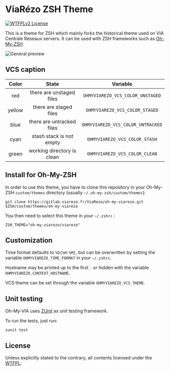 # ViaRézo ZSH Theme

[![WTFPLv2 License](https://img.shields.io/badge/license-WTFPLv2-blue.svg)](http://www.wtfpl.net)

This is a theme for ZSH which mainly forks the historical theme used on VIA Centrale Réseaux servers. It can
be used with ZSH frameworks such as [Oh-My-ZSH](https://github.com/robbyrussell/oh-my-zsh).

![General preview](https://cloud.githubusercontent.com/assets/19719047/21297526/3658ab04-c582-11e6-811d-f316d26996b3.png "Oh-My-VIA theme preview")

## VCS caption

| Color  |           State            |             Variable              |
| :----: | :------------------------: | :-------------------------------: |
|  red   |  there are unstaged files  | `OHMYVIAREZO_VCS_COLOR_UNSTAGED`  |
| yellow |   there are staged files   |  `OHMYVIAREZO_VCS_COLOR_STAGED`   |
|  blue  | there are untracked files  | `OHMYVIAREZO_VCS_COLOR_UNTRACKED` |
|  cyan  |  stash stack is not empty  |   `OHMYVIAREZO_VCS_COLOR_STASH`   |
| green  | working directory is clean |   `OHMYVIAREZO_VCS_COLOR_CLEAN`   |

## Install for Oh-My-ZSH

In order to use this theme, you have to clone this repository in your Oh-My-ZSH `custom/themes` directory
(usually `~/.oh-my-zsh/custom/themes`):

```shell
git clone https://gitlab.viarezo.fr/ViaRezo/oh-my-viarezo.git $ZSH/custom/themes/oh-my-viarezo
```

You then need to select this theme in your `~/.zshrc` :

```shell
ZSH_THEME="oh-my-viarezo/viarezo"
```

## Customization

Time format defaults to `%D{%H:%M}`, but can be overwritten by setting the variable `OHMYVIAREZO_TIME_FORMAT`
in your `~/.zshrc`.

Hostname may be printed up to the first `.` or hidden with the variable `OHMYVIAREZO_CONTEXT_HOSTNAME`.

VCS theme can be set through the variable `OHMYVIAREZO_VCS_THEME`.

## Unit testing

Oh-My-VIA uses [ZUnit](https://github.com/molovo/zunit) as unit testing framework.

To run the tests, just run:

```shell
zunit test
```

## License

Unless explicitly stated to the contrary, all contents licensed under the [WTFPL](LICENSE).
